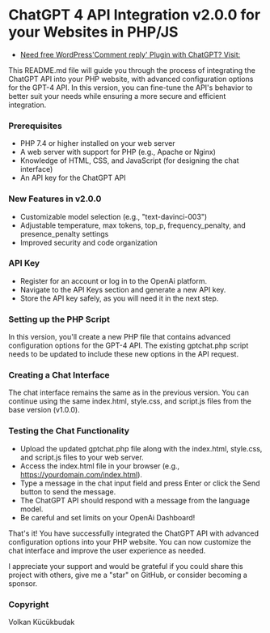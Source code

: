 # ChatGPT 4 API Integration v2.0.0 for your Websites in PHP/JS
- [Need free WordPress'Comment reply' Plugin with ChatGPT? Visit:](https://github.com/VolkanSah/ChatGPT-Comments-Reply-WordPress-Plugin)


This README.md file will guide you through the process of integrating the ChatGPT API into your PHP website, with advanced configuration options for the GPT-4 API. In this version, you can fine-tune the API's behavior to better suit your needs while ensuring a more secure and efficient integration.

### Prerequisites
- PHP 7.4 or higher installed on your web server
- A web server with support for PHP (e.g., Apache or Nginx)
- Knowledge of HTML, CSS, and JavaScript (for designing the chat interface)
- An API key for the ChatGPT API
### New Features in v2.0.0
- Customizable model selection (e.g., "text-davinci-003")
- Adjustable temperature, max tokens, top_p, frequency_penalty, and presence_penalty settings
- Improved security and code organization
### API Key
- Register for an account or log in to the OpenAi platform.
- Navigate to the API Keys section and generate a new API key.
- Store the API key safely, as you will need it in the next step.
### Setting up the PHP Script
In this version, you'll create a new PHP file that contains advanced configuration options for the GPT-4 API. The existing gptchat.php script needs to be updated to include these new options in the API request.

### Creating a Chat Interface
The chat interface remains the same as in the previous version. You can continue using the same index.html, style.css, and script.js files from the base version (v1.0.0).

### Testing the Chat Functionality
- Upload the updated gptchat.php file along with the index.html, style.css, and script.js files to your web server.
- Access the index.html file in your browser (e.g., https://yourdomain.com/index.html).
- Type a message in the chat input field and press Enter or click the Send button to send the message.
- The ChatGPT API should respond with a message from the language model.
- Be careful and set limits on your OpenAi Dashboard!

That's it! You have successfully integrated the ChatGPT API with advanced configuration options into your PHP website. You can now customize the chat interface and improve the user experience as needed.

I appreciate your support and would be grateful if you could share this project with others, give me a "star" on GitHub, or consider becoming a sponsor.

### Copyright
Volkan Kücükbudak
